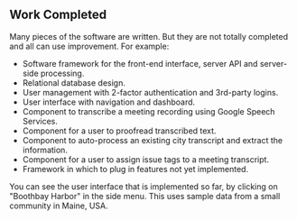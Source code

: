 ## Work Completed

Many pieces of the software are written. But they are not totally completed and all can use improvement.
 For example:

* Software framework for the front-end interface, server API and server-side processing.
* Relational database design.
* User management with 2-factor authentication and 3rd-party logins.
* User interface with navigation and dashboard.
* Component to transcribe a meeting recording using Google Speech Services.
* Component for a user to proofread transcribed text.
* Component to auto-process an existing city transcript and extract the information.
* Component for a user to assign issue tags to a meeting transcript.
* Framework in which to plug in features not yet implemented. 

You can see the user interface that is implemented so far, by clicking on "Boothbay Harbor" in the side menu.
This uses sample data from a small community in Maine, USA.
